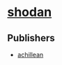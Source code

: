 # [shodan](https://pypi.org/project/shodan)



## Publishers
- [achillean](https://pypi.org/user/achillean)

